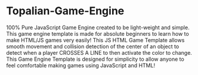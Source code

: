 # Topalian-Game-Engine
100% Pure JavaScript Game Engine created to be light-weight and simple. This game engine template is made for absolute beginners to learn how to make HTML/JS games very easily!
This JS HTML Game Template allows smooth movement and collision detection of the center of an object to detect when a player CROSSES A LINE to then activate the color to change. This Game Engine Template is designed for simplicity to allow anyone to feel comfortable making games using JavaScript and HTML!
